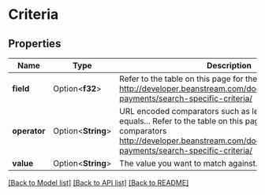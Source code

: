 # Criteria

## Properties

Name | Type | Description | Notes
------------ | ------------- | ------------- | -------------
**field** | Option<**f32**> | Refer to the table on this page for the searchable fields http://developer.beanstream.com/documentation/analyze-payments/search-specific-criteria/ | [optional]
**operator** | Option<**String**> | URL encoded comparators such as less than, greater than, equals... Refer to the table on this page for the full list of comparators http://developer.beanstream.com/documentation/analyze-payments/search-specific-criteria/ | [optional]
**value** | Option<**String**> | The value you want to match against. | [optional]

[[Back to Model list]](../README.md#documentation-for-models) [[Back to API list]](../README.md#documentation-for-api-endpoints) [[Back to README]](../README.md)


